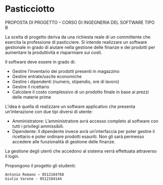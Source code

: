 # Pasticciotto
 
	
PROPOSTA DI PROGETTO – CORSO DI INGEGNERIA DEL SOFTWARE
TIPO B


La scelta di progetto deriva da una richiesta reale di un committente che esercita la professione di pasticciere.  Si intende realizzare un software gestionale in grado di aiutare nella gestione delle finanze e dei prodotti per aumentare la produttività e risparmiare sui costi.

Il software deve essere in grado di: 
- Gestire l’inventario dei prodotti presenti in magazzino
- Gestire entrate/uscite economiche
- Gestire i dipendenti (numero, stipendio, ore di lavoro) 
- Gestire il ricettario
- Calcolare il costo complessivo di un prodotto finale in base ai prezzi delle materie prime

L’idea è quella di realizzare un software applicativo che presenta un’interazione con due tipi diversi di utente: 
- Amministratore: 
L’amministratore avrà accesso completo al software con tutti i privilegi ammissibili. 
- Dipendente: 
Il dipendente invece avrà un’interfaccia per poter gestire il ricettario e poter ordinare prodotti esauriti. Non gli sarà permesso accedere alle funzionalità di gestione delle finanze.

La gestione degli utenti che accedono al sistema verrà effettuata attraverso il login.


Propongono il progetto gli studenti: 

 	Antonio Romano – 0512104768
 	Giulio Varone - 0512104144
